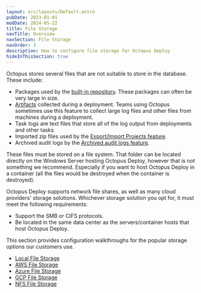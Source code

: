 ```yaml
---
layout: src/layouts/Default.astro
pubDate: 2023-01-01
modDate: 2024-05-22
title: File Storage
navTitle: Overview
navSection: File Storage
navOrder: 3
description: How to configure file storage for Octopus Deploy
hideInThisSection: true
---
```


Octopus stores several files that are not suitable to store in the database. These include:

- Packages used by the [built-in repository](/docs/packaging-applications/package-repositories/built-in-repository). These packages can often be very large in size.
- [Artifacts](/docs/projects/deployment-process/artifacts) collected during a deployment. Teams using Octopus sometimes use this feature to collect large log files and other files from machines during a deployment.
- Task logs are text files that store all of the log output from deployments and other tasks.
- Imported zip files used by the [Export/Import Projects feature](/docs/projects/export-import).
- Archived audit logs by the [Archived audit logs feature](/docs/security/users-and-teams/auditing/#archived-audit-events).
  
These files must be stored on a file system.  That folder can be located directly on the Windows Server hosting Octopus Deploy, however that is not something we recommend.  Especially if you want to host Octopus Deploy in a container (all the files would be destroyed when the container is destroyed).  

Octopus Deploy supports network file shares, as well as many cloud providers' storage solutions.  Whichever storage solution you opt for, it must meet the following requirements:

- Support the SMB or CIFS protocols.
- Be located in the same data center as the servers/container hosts that host Octopus Deploy.

This section provides configuration walkthroughs for the popular storage options our customers use.

- [Local File Storage](/docs/installation/file-storage/local-storage)
- [AWS File Storage](/docs/installation/file-storage/aws-file-storage)
- [Azure File Storage](/docs/installation/file-storage/azure-file-storage)
- [GCP File Storage](/docs/installation/file-storage/gcp-file-storage)
- [NFS File Storage](/docs/installation/file-storage/windows-nfs)
